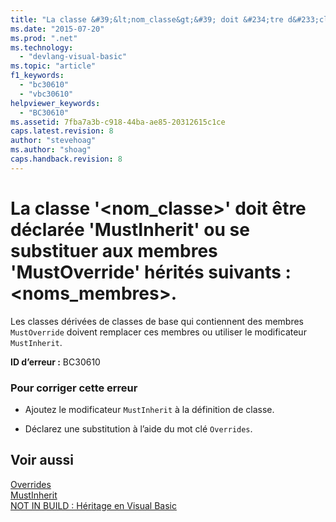 ```yaml
---
title: "La classe &#39;&lt;nom_classe&gt;&#39; doit &#234;tre d&#233;clar&#233;e &#39;MustInherit&#39; ou se substituer aux membres &#39;MustOverride&#39; h&#233;rit&#233;s suivants&#160;: &lt;noms_membres&gt;. | Microsoft Docs"
ms.date: "2015-07-20"
ms.prod: ".net"
ms.technology: 
  - "devlang-visual-basic"
ms.topic: "article"
f1_keywords: 
  - "bc30610"
  - "vbc30610"
helpviewer_keywords: 
  - "BC30610"
ms.assetid: 7fba7a3b-c918-44ba-ae85-20312615c1ce
caps.latest.revision: 8
author: "stevehoag"
ms.author: "shoag"
caps.handback.revision: 8
---
```

# La classe &#39;&lt;nom_classe&gt;&#39; doit &#234;tre d&#233;clar&#233;e &#39;MustInherit&#39; ou se substituer aux membres &#39;MustOverride&#39; h&#233;rit&#233;s suivants&#160;: &lt;noms_membres&gt;.
Les classes dérivées de classes de base qui contiennent des membres `MustOverride` doivent remplacer ces membres ou utiliser le modificateur `MustInherit`.  
  
 **ID d’erreur :** BC30610  
  
### Pour corriger cette erreur  
  
-   Ajoutez le modificateur `MustInherit` à la définition de classe.  
  
-   Déclarez une substitution à l’aide du mot clé `Overrides`.  
  
## Voir aussi  
 [Overrides](../../visual-basic/language-reference/modifiers/overrides.md)   
 [MustInherit](../../visual-basic/language-reference/modifiers/mustinherit.md)   
 [NOT IN BUILD : Héritage en Visual Basic](http://msdn.microsoft.com/fr-fr/e5e6e240-ed31-4657-820c-079b7c79313c)